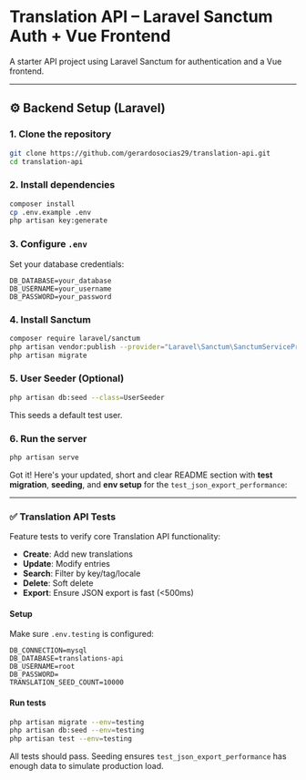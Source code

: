 # Translation API – Laravel Sanctum Auth + Vue Frontend

A starter API project using Laravel Sanctum for authentication and a Vue frontend.

---

## ⚙️ Backend Setup (Laravel)

### 1. Clone the repository
```bash
git clone https://github.com/gerardosocias29/translation-api.git
cd translation-api
````

### 2. Install dependencies

```bash
composer install
cp .env.example .env
php artisan key:generate
```

### 3. Configure `.env`

Set your database credentials:

```
DB_DATABASE=your_database
DB_USERNAME=your_username
DB_PASSWORD=your_password
```

### 4. Install Sanctum

```bash
composer require laravel/sanctum
php artisan vendor:publish --provider="Laravel\Sanctum\SanctumServiceProvider"
php artisan migrate
```

### 5. User Seeder (Optional)

```bash
php artisan db:seed --class=UserSeeder
```

This seeds a default test user.

### 6. Run the server

```bash
php artisan serve
```

Got it! Here's your updated, short and clear README section with **test migration**, **seeding**, and **env setup** for the `test_json_export_performance`:

---

### ✅ Translation API Tests

Feature tests to verify core Translation API functionality:

* **Create**: Add new translations
* **Update**: Modify entries
* **Search**: Filter by key/tag/locale
* **Delete**: Soft delete
* **Export**: Ensure JSON export is fast (<500ms)

#### Setup

Make sure `.env.testing` is configured:

```env
DB_CONNECTION=mysql
DB_DATABASE=translations-api
DB_USERNAME=root
DB_PASSWORD=
TRANSLATION_SEED_COUNT=10000
```

#### Run tests

```bash
php artisan migrate --env=testing
php artisan db:seed --env=testing
php artisan test --env=testing
```

All tests should pass. Seeding ensures `test_json_export_performance` has enough data to simulate production load.
